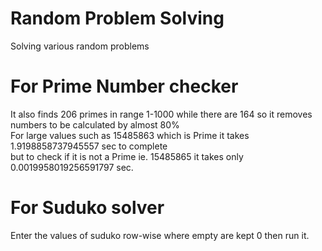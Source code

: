 # Random Problem Solving
Solving various random problems 

# For Prime Number checker
It also finds 206 primes in range 1-1000 while there are 164 so it removes numbers to be calculated by almost 80% \
For large values such as 15485863 which is Prime it takes 1.9198858737945557 sec to complete \
but to check if it is not a Prime ie. 15485865 it takes only 0.0019958019256591797 sec.

# For Suduko solver
Enter the values of suduko row-wise where empty are kept 0 then run it.
